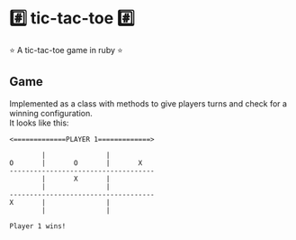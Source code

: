 # :hash: tic-tac-toe :hash:
:star: A tic-tac-toe game in ruby :star:

## Game
Implemented as a class with methods to give players turns and check for a winning configuration.  
It looks like this:

```
<=============PLAYER 1=============>

        |               |
O       |       O       |       X
------------------------------------
        |       X       |
        |               |
------------------------------------
X       |               |
        |               |

Player 1 wins!
```
